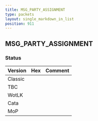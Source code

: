 ```yaml
---
title: MSG_PARTY_ASSIGNMENT
type: packets
layout: single_markdown_in_list
position: 911
---
```


## MSG_PARTY_ASSIGNMENT

### Status

Version | Hex | Comment
---------- | ---------- | ---------- 
Classic |  |  
TBC |  |  
WotLK |  |  
Cata |  |  
MoP |  |  